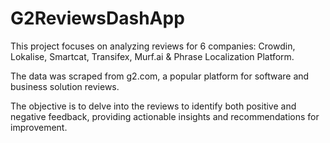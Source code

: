# G2ReviewsDashApp

This project focuses on analyzing reviews for 6 companies: Crowdin, Lokalise, Smartcat, Transifex, Murf.ai & Phrase Localization Platform.

The data was scraped from g2.com, a popular platform for software and business solution reviews.

The objective is to delve into the reviews to identify both positive and negative feedback, providing actionable insights and recommendations for improvement.
